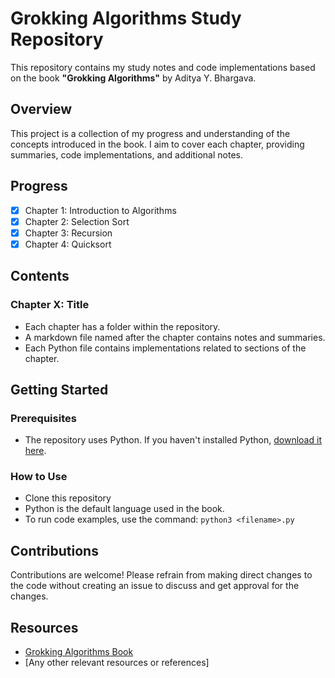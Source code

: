 # Grokking Algorithms Study Repository

This repository contains my study notes and code implementations based on the book **"Grokking Algorithms"** by Aditya Y. Bhargava.

## Overview

This project is a collection of my progress and understanding of the concepts introduced in the book. I aim to cover each chapter, providing summaries, code implementations, and additional notes.

## Progress

- [x] Chapter 1: Introduction to Algorithms
- [x] Chapter 2: Selection Sort
- [x] Chapter 3: Recursion
- [x] Chapter 4: Quicksort

## Contents

### Chapter X: Title
- Each chapter has a folder within the repository.
- A markdown file named after the chapter contains notes and summaries.
- Each Python file contains implementations related to sections of the chapter.

<!-- Add new sections for each chapter as you progress -->

## Getting Started

### Prerequisites
- The repository uses Python. If you haven't installed Python, [download it here]([ink-to-python-download](https://www.python.org/downloads/)).

### How to Use
- Clone this repository
- Python is the default language used in the book.
- To run code examples, use the command: `python3 <filename>.py`

## Contributions
Contributions are welcome! 
Please refrain from making direct changes to the code without creating an issue to discuss and get approval for the changes.

## Resources
- [Grokking Algorithms Book](link-to-book)
- [Any other relevant resources or references]

